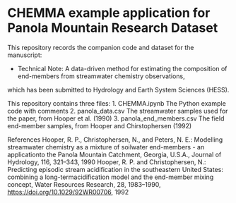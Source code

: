 # CHEMMA example application for Panola Mountain Research Dataset

This repository records the companion code and dataset for the manuscript:
 <ul>
  <li>Technical Note: A data-driven method for estimating the composition of end-members from streamwater chemistry observations,</li>
</ul> 
which has been submitted to Hydrology and Earth System Sciences (HESS).


This repository contains three files:
 	1. CHEMMA.ipynb             The Python example code with comments 
	2. panola_data.csv 	    The streamwater samples used for the paper, from Hooper et al. (1990)
	3. panola_end_members.csv   The field end-member samples, from Hooper and Chirstophersen (1992)


References
Hooper, R. P., Christophersen, N., and Peters, N. E.: Modelling streamwater chemistry as a mixture of soilwater end-members - an applicationto the Panola Mountain Catchment, Georgia, U.S.A., Journal of Hydrology, 116, 321–343, 1990
Hooper, R. P. and Christophersen, N.: Predicting episodic stream acidification in the southeastern United States: combining a long-termacidification model and the end-member mixing concept, Water Resources Research, 28, 1983–1990, 
https://doi.org/10.1029/92WR00706, 1992
